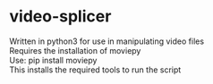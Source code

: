 # video-splicer
Written in python3 for use in manipulating video files<br>
Requires the installation of moviepy<br>
Use: pip install moviepy<br>
This installs the required tools to run the script<br>

